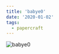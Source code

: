 ```yaml
---
title: 'babye0'
date: '2020-01-02'
tags:
  - papercraft
---
```


![babye0](/images/matisse_website_images/babye0.png)
